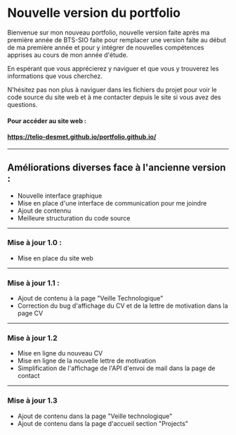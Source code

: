 # Nouvelle version du portfolio

Bienvenue sur mon nouveau portfolio, nouvelle version faite après ma première année de BTS-SIO faite pour remplacer une version faite au début de ma première année et pour y intégrer de nouvelles compétences apprises au cours de mon année d'étude.

En espérant que vous apprécierez y naviguer et que vous y trouverez les informations que vous cherchez.

N'hésitez pas non plus à naviguer dans les fichiers du projet pour voir le code source du site web et à me contacter depuis le site si vous avez des questions.

#### Pour accéder au site web :
#### https://telio-desmet.github.io/portfolio.github.io/

---
Améliorations diverses face à l'ancienne version :
---
- Nouvelle interface graphique
- Mise en place d'une interface de communication pour me joindre
- Ajout de contennu
- Meilleure structuration du code source

___

### Mise à jour 1.0 :

- Mise en place du site web

---

### Mise à jour 1.1 :

- Ajout de contenu à la page "Veille Technologique"
- Correction du bug d'affichage du CV et de la lettre de motivation dans la page CV

---
### Mise à jour 1.2

- Mise en ligne du nouveau CV
- Mise en ligne de la nouvelle lettre de motivation
- Simplification de l'affichage de l'API d'envoi de mail dans la page de contact

---
### Mise à jour 1.3

- Ajout de contenu dans la page "Veille technologique"
- Ajout de contenu dans la page d'accueil section "Projects"
